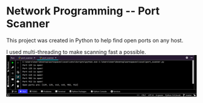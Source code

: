 <h1>Network Programming -- Port Scanner</h1>
This project was created in Python to help
find open ports on any host.

I used multi-threading to make scanning fast a possible.
</br>
<img src="results.PNG">
